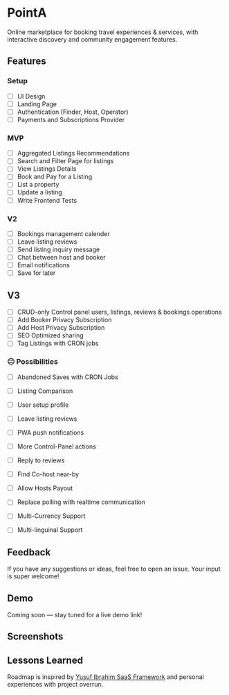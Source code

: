 # PointA

Online marketplace for booking travel experiences & services, with interactive discovery and community engagement features.


## Features

### Setup
- [ ] UI Design
- [ ] Landing Page
- [ ] Authentication (Finder, Host, Operator)
- [ ] Payments and Subscriptions Provider

### MVP
- [ ] Aggregated Listings Recommendations
- [ ] Search and Filter Page for listings
- [ ] View Listings Details
- [ ] Book and Pay for a Listing
- [ ] List a property
- [ ] Update a listing
- [ ] Write Frontend Tests

### V2
- [ ] Bookings management calender
- [ ] Leave listing reviews
- [ ] Send listing inquiry message
- [ ] Chat between host and booker
- [ ] Email notifications
- [ ] Save for later

## V3
- [ ] CRUD-only Control panel users, listings, reviews & bookings operations
- [ ] Add Booker Privacy Subscription
- [ ] Add Host Privacy Subscription
- [ ] SEO Optimized sharing
- [ ] Tag Listings with CRON jobs

### 😐 Possibilities
- [ ] Abandoned Saves with CRON Jobs
- [ ] Listing Comparison
- [ ] User setup profile
- [ ] Leave listing reviews
- [ ] PWA push notifications
- [ ] More Control-Panel actions
- [ ] Reply to reviews
- [ ] Find Co-host near-by
- [ ] Allow Hosts Payout
- [ ] Replace polling with realtime communication
- [ ] Multi-Currency Support
- [ ] Multi-linguinal Support


## Feedback

If you have any suggestions or ideas, feel free to open an issue. Your input is super welcome!


## Demo

Coming soon — stay tuned for a live demo link!



## Screenshots



## Lessons Learned
Roadmap is inspired by [Yusuf Ibrahim SaaS Framework](https://www.linkedin.com/posts/saintdoresh_ai-powered-saas-development-the-lapp-framework-activity-7312453103885127680-esu6?utm_source=li_share&utm_content=feedcontent&utm_medium=g_dt_web&utm_campaign=copy) and personal experiences with project overrun.


